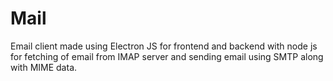 # Mail

Email client made using Electron JS for frontend and backend with node js for fetching of email from IMAP server and sending email using SMTP along with MIME data.

